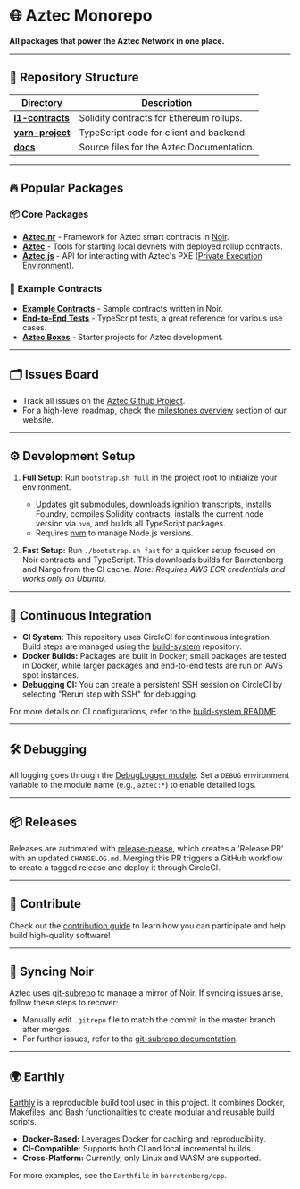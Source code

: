 # 🌐 Aztec Monorepo

**All packages that power the Aztec Network in one place.**

---

## 📂 Repository Structure

| Directory       | Description                                                                                     |
|-----------------|-------------------------------------------------------------------------------------------------|
| [**l1-contracts**](https://github.com/AztecProtocol/aztec-packages/tree/master/l1-contracts) | Solidity contracts for Ethereum rollups.                  |
| [**yarn-project**](https://github.com/AztecProtocol/aztec-packages/tree/master/yarn-project) | TypeScript code for client and backend.                   |
| [**docs**](https://github.com/AztecProtocol/aztec-packages/tree/master/docs) | Source files for the Aztec Documentation.                |

---

## 🔥 Popular Packages

### 📦 Core Packages
- [**Aztec.nr**](https://github.com/AztecProtocol/aztec-packages/tree/master/noir-projects/aztec-nr) - Framework for Aztec smart contracts in [Noir](https://noir-lang.org/).
- [**Aztec**](https://github.com/AztecProtocol/aztec-packages/tree/master/yarn-project/aztec) - Tools for starting local devnets with deployed rollup contracts.
- [**Aztec.js**](https://github.com/AztecProtocol/aztec-packages/tree/master/yarn-project/aztec.js) - API for interacting with Aztec's PXE ([Private Execution Environment](https://github.com/AztecProtocol/aztec-packages/tree/master/yarn-project/pxe)).

### 📝 Example Contracts
- [**Example Contracts**](https://github.com/AztecProtocol/aztec-packages/tree/master/noir-projects/noir-contracts) - Sample contracts written in Noir.
- [**End-to-End Tests**](https://github.com/AztecProtocol/aztec-packages/tree/master/yarn-project/end-to-end) - TypeScript tests, a great reference for various use cases.
- [**Aztec Boxes**](https://github.com/AztecProtocol/aztec-packages/tree/master/boxes) - Starter projects for Aztec development.

---

## 🗂 Issues Board

- Track all issues on the [Aztec Github Project](https://github.com/orgs/AztecProtocol/projects/22).
- For a high-level roadmap, check the [milestones overview](https://aztec.network/roadmap) section of our website.

---

## ⚙️ Development Setup

1. **Full Setup:** Run `bootstrap.sh full` in the project root to initialize your environment.
   - Updates git submodules, downloads ignition transcripts, installs Foundry, compiles Solidity contracts, installs the current node version via `nvm`, and builds all TypeScript packages.
   - Requires [nvm](https://github.com/nvm-sh/nvm) to manage Node.js versions.

2. **Fast Setup:** Run `./bootstrap.sh fast` for a quicker setup focused on Noir contracts and TypeScript. This downloads builds for Barretenberg and Nargo from the CI cache. _Note: Requires AWS ECR credentials and works only on Ubuntu._

---

## 🚀 Continuous Integration

- **CI System:** This repository uses CircleCI for continuous integration. Build steps are managed using the [build-system](https://github.com/AztecProtocol/build-system) repository.
- **Docker Builds:** Packages are built in Docker; small packages are tested in Docker, while larger packages and end-to-end tests are run on AWS spot instances.
- **Debugging CI:** You can create a persistent SSH session on CircleCI by selecting "Rerun step with SSH" for debugging.

For more details on CI configurations, refer to the [build-system README](https://github.com/AztecProtocol/build-system).

---

## 🛠 Debugging

All logging goes through the [DebugLogger module](https://github.com/AztecProtocol/aztec-packages/blob/master/yarn-project/foundation/src/log/debug.ts). Set a `DEBUG` environment variable to the module name (e.g., `aztec:*`) to enable detailed logs.

---

## 📦 Releases

Releases are automated with [release-please](https://github.com/googleapis/release-please), which creates a 'Release PR' with an updated `CHANGELOG.md`. Merging this PR triggers a GitHub workflow to create a tagged release and deploy it through CircleCI.

---

## 🤝 Contribute

Check out the [contribution guide](https://github.com/AztecProtocol/aztec-packages/blob/master/CONTRIBUTING.md) to learn how you can participate and help build high-quality software!

---

## 🔄 Syncing Noir

Aztec uses [git-subrepo](https://github.com/ingydotnet/git-subrepo) to manage a mirror of Noir. If syncing issues arise, follow these steps to recover:
- Manually edit `.gitrepo` file to match the commit in the master branch after merges.
- For further issues, refer to the [git-subrepo documentation](https://github.com/ingydotnet/git-subrepo).

---

## 🌍 Earthly

[Earthly](https://docs.earthly.dev/) is a reproducible build tool used in this project. It combines Docker, Makefiles, and Bash functionalities to create modular and reusable build scripts.

- **Docker-Based:** Leverages Docker for caching and reproducibility.
- **CI-Compatible:** Supports both CI and local incremental builds.
- **Cross-Platform:** Currently, only Linux and WASM are supported.

For more examples, see the `Earthfile` in `barretenberg/cpp`.
